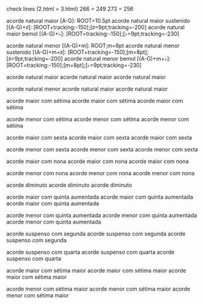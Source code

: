 check lines (2.html = 3.html)
266 = 249
273 = 256

acorde natural maior [A-G]: ROOT=10.5pt
acorde natural maior sustenido [(A-G)+♯]: [ROOT+tracking:-150];[♯=9pt;tracking=-200]
acorde natural maior bemol [(A-G)+♭]: [ROOT=tracking:-150];[♭=9pt;tracking=-230]

acorde natural menor [(A-G)+m]: ROOT;m=8pt
acorde natural menor sustenido [(A-G)+m+♯]: [ROOT+tracking=-150];[m=8pt];[♯=9pt;tracking=-200]
acorde natural menor bemol [(A-G)+m+♭]: [ROOT=tracking:-150];[m=8pt];[♭=9pt;tracking=-230]

acorde natural maior 
acorde natural maior 
acorde natural maior 

acorde natural menor 
acorde natural maior 
acorde natural maior 

acorde maior com sétima 
acorde maior com sétima 
acorde maior com sétima 

acorde menor com sétima 
acorde menor com sétima 
acorde menor com sétima 

acorde maior com sexta 
acorde maior com sexta 
acorde maior com sexta 

acorde menor com sexta 
acorde menor com sexta 
acorde menor com sexta 

acorde maior com nona 
acorde maior com nona 
acorde maior com nona 

acorde menor com nona 
acorde menor com nona 
acorde menor com nona 

acorde diminuto 
acorde diminuto 
acorde diminuto 

acorde maior com quinta aumentada 
acorde maior com quinta aumentada 
acorde maior com quinta aumentada 

acorde menor com quinta aumentada 
acorde menor com quinta aumentada 
acorde menor com quinta aumentada 

acorde suspenso com segunda 
acorde suspenso com segunda 
acorde suspenso com segunda 

acorde suspenso com quarta 
acorde suspenso com quarta 
acorde suspenso com quarta 

acorde maior com sétima maior 
acorde maior com sétima maior 
acorde maior com sétima maior 

acorde menor com sétima maior
acorde menor com sétima maior
acorde menor com sétima maior


